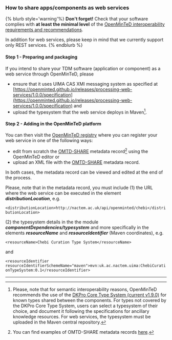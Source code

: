 ### How to share apps/components as web services

{% blurb style='warning'%}
**Don't forget!** Check that your software complies with **at least the minimal level** of the [OpenMinTeD interoperability requirements and recommendations](/guidelines_for_providers_of_sw_resources/how-to-make-your-components-interoperable.md).

In addition for web services, please keep in mind that we currently support only REST services.
{% endblurb %}



#### **Step 1 - Preparing and packaging**

If you intend to share your TDM software \(application or component\) as a web service through OpenMinTeD, please 
* ensure that it uses UIMA CAS XMI messaging system as specified at [https://openminted.github.io/releases/processing-web-services/1.0.0/specification](https://openminted.github.io/releases/processing-web-services/1.0.0/specification) and
* upload the typesystem that the web service deploys in Maven[^2].


#### **Step 2 - Adding in the OpenMinTeD platform**

You can then visit the [OpenMinTeD registry](https://services.openminted.eu/resourceRegistration/component) where you can register your web service in one of the following ways:

* edit from scratch the [OMTD-SHARE](/the_omtd-share_metadata_schema.md) metadata record[^1] using the OpenMinTeD editor or
* upload an XML file with the [OMTD-SHARE](/the_omtd-share_metadata_schema.md) metadata record. 

In both cases, the metadata record can be viewed and edited at the end of the process.

Please, note that in the metadata record, you must include
(1) the URL where the web service can be executed in the element **_distributionLocation_**, e.g.

`<distributionLocation>http://nactem.ac.uk/api/openminted/chebi</distributionLocation>`

(2) the typesystem details in the the module **_componentDependencies/typesystem_** and more specifically in the elements **_resourceName_** and **_resourceIdentifier_** (Maven coordinates), e.g.


`<resourceName>Chebi Curation Type System</resourceName>`

and

`<resourceIdentifier resourceIdentifierSchemeName="maven">mvn:uk.ac.nactem.uima:ChebiCurationTypeSystem:0.1</resourceIdentifier>`


--- 
[^1]: You can find examples of OMTD-SHARE metadata records [here](https://openminted.github.io/releases/omtd-share/3.0.2/).
[^2]: Please, note that for semantic interoperability reasons, OpenMinTeD recommends the use of the [DKPro Core Type System (current v1.9.0)](https://dkpro.github.io/dkpro-core/releases/1.9.0/docs/typesystem-reference.html) for known types shared between the components. For types not covered by the DKPro Core Type System, users can select a typesystem of their choice, and document it following the specifications for ancillary knowledge resources. For web services, the typesystem must be uploaded in the Maven central repository.

